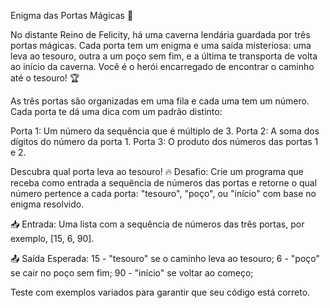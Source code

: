 Enigma das Portas Mágicas 🔮


No distante Reino de Felicity, há uma caverna lendária guardada por três portas mágicas. Cada porta tem um enigma e uma saída misteriosa: uma leva ao tesouro, outra a um poço sem fim, e a última te transporta de volta ao início da caverna. Você é o herói encarregado de encontrar o caminho até o tesouro! 🏆

As três portas são organizadas em uma fila e cada uma tem um número. Cada porta te dá uma dica com um padrão distinto:

Porta 1: Um número da sequência que é múltiplo de 3.
Porta 2: A soma dos dígitos do número da porta 1.
Porta 3: O produto dos números das portas 1 e 2.

Descubra qual porta leva ao tesouro!
🔥 Desafio:
Crie um programa que receba como entrada a sequência de números das portas e retorne o qual número pertence a cada porta: "tesouro", "poço", ou "início" com base no enigma resolvido.

📥 Entrada:
Uma lista com a sequência de números das três portas, por exemplo, [15, 6, 90].

📤 Saída Esperada:
15 - "tesouro" se o caminho leva ao tesouro;
6 - "poço" se cair no poço sem fim;
90 - "início" se voltar ao começo;


Teste com exemplos variados para garantir que seu código está correto. 
